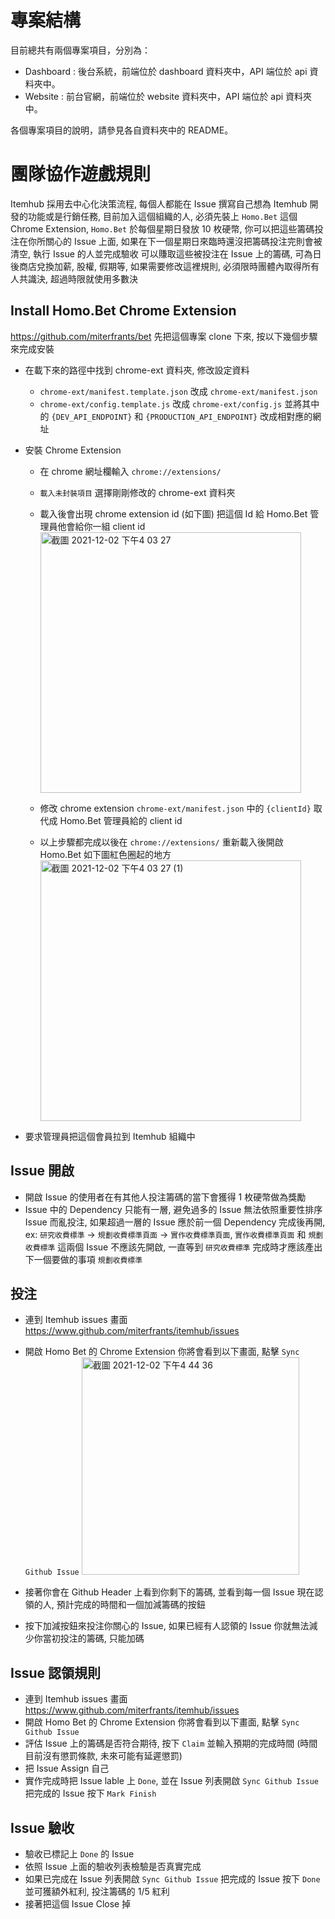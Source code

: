 # 專案結構

目前總共有兩個專案項目，分別為：

- Dashboard : 後台系統，前端位於 dashboard 資料夾中，API 端位於 api 資料夾中。
- Website : 前台官網，前端位於 website 資料夾中，API 端位於 api 資料夾中。

各個專案項目的說明，請參見各自資料夾中的 README。

# 團隊協作遊戲規則

Itemhub 採用去中心化決策流程, 每個人都能在 Issue 撰寫自己想為 Itemhub 開發的功能或是行銷任務,
目前加入這個組織的人, 必須先裝上 `Homo.Bet` 這個 Chrome Extension, `Homo.Bet` 於每個星期日發放 10 枚硬幣,
你可以把這些籌碼投注在你所關心的 Issue 上面, 如果在下一個星期日來臨時還沒把籌碼投注完則會被清空, 執行 Issue 的人並完成驗收
可以賺取這些被投注在 Issue 上的籌碼, 可為日後商店兌換加薪, 股權, 假期等,
如果需要修改這裡規則, 必須限時團體內取得所有人共識決, 超過時限就使用多數決

## Install Homo.Bet Chrome Extension

https://github.com/miterfrants/bet 先把這個專案 clone 下來, 按以下幾個步驟來完成安裝

- 在載下來的路徑中找到 chrome-ext 資料夾, 修改設定資料
  - `chrome-ext/manifest.template.json` 改成 `chrome-ext/manifest.json`
  - `chrome-ext/config.template.js` 改成 `chrome-ext/config.js` 並將其中的 `{DEV_API_ENDPOINT}` 和 `{PRODUCTION_API_ENDPOINT}` 改成相對應的網址
- 安裝 Chrome Extension

  - 在 chrome 網址欄輸入 `chrome://extensions/`
  - `載入未封裝項目` 選擇剛剛修改的 chrome-ext 資料夾
  - 載入後會出現 chrome extension id (如下圖) 把這個 Id 給 Homo.Bet 管理員他會給你一組 client id
    <img width="417" alt="截圖 2021-12-02 下午4 03 27" src="https://user-images.githubusercontent.com/2028693/144387289-34e9b059-22b2-4834-9cc4-01c486ad0c2a.png">

  - 修改 chrome extension `chrome-ext/manifest.json` 中的 `{clientId}` 取代成 Homo.Bet 管理員給的 client id
  - 以上步驟都完成以後在 `chrome://extensions/` 重新載入後開啟 Homo.Bet 如下圖紅色圈起的地方
    <img width="417" alt="截圖 2021-12-02 下午4 03 27 (1)" src="https://user-images.githubusercontent.com/2028693/144387503-06bad2ec-f590-4f7c-a7cd-31e5a332c7cb.png">

- 要求管理員把這個會員拉到 Itemhub 組織中

## Issue 開啟

- 開啟 Issue 的使用者在有其他人投注籌碼的當下會獲得 1 枚硬幣做為獎勵
- Issue 中的 Dependency 只能有一層, 避免過多的 Issue 無法依照重要性排序 Issue 而亂投注, 如果超過一層的 Issue 應於前一個 Dependency 完成後再開, ex: `研究收費標準` -> `規劃收費標準頁面` -> `實作收費標準頁面`, `實作收費標準頁面` 和 `規劃收費標準` 這兩個 Issue 不應該先開啟, 一直等到 `研究收費標準` 完成時才應該產出下一個要做的事項 `規劃收費標準`

## 投注

- 連到 Itemhub issues 畫面 https://www.github.com/miterfrants/itemhub/issues
- 開啟 Homo Bet 的 Chrome Extension 你將會看到以下畫面, 點擊 `Sync Github Issue`
  <img width="348" alt="截圖 2021-12-02 下午4 44 36" src="https://user-images.githubusercontent.com/2028693/144387873-cb68ef3e-dfd7-4c58-98fe-a3254c90a2ac.png">

- 接著你會在 Github Header 上看到你剩下的籌碼, 並看到每一個 Issue 現在認領的人, 預計完成的時間和一個加減籌碼的按鈕
- 按下加減按鈕來投注你關心的 Issue, 如果已經有人認領的 Issue 你就無法減少你當初投注的籌碼, 只能加碼

## Issue 認領規則

- 連到 Itemhub issues 畫面 https://www.github.com/miterfrants/itemhub/issues
- 開啟 Homo Bet 的 Chrome Extension 你將會看到以下畫面, 點擊 `Sync Github Issue`
- 評估 Issue 上的籌碼是否符合期待, 按下 `Claim` 並輸入預期的完成時間 (時間目前沒有懲罰條款, 未來可能有延遲懲罰)
- 把 Issue Assign 自己
- 實作完成時把 Issue lable 上 `Done`, 並在 Issue 列表開啟 `Sync Github Issue` 把完成的 Issue 按下 `Mark Finish`

## Issue 驗收

- 驗收已標記上 `Done` 的 Issue
- 依照 Issue 上面的驗收列表檢驗是否真實完成
- 如果已完成在 Issue 列表開啟 `Sync Github Issue` 把完成的 Issue 按下 `Done` 並可獲額外紅利, 投注籌碼的 1/5 紅利
- 接著把這個 Issue Close 掉
